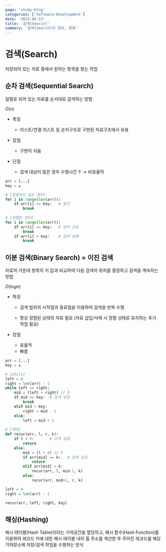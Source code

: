 ```yaml
---
page: 'study-blog'
categories: ['Software-Development']
date: '2023-04-13'
title: '검색(Search)'
summary: '검색(Search)의 정의, 종류'
---
```


# 검색(Search)

저장되어 있는 자료 중에서 원하는 항목을 찾는 작업

## 순차 검색(Sequential Search)

일렬로 되어 있는 자료를 순서대로 검색하는 방법

$O(n)$

- 특징
  
  - 리스트/연결 리스트 등 순차구조로 구현된 자료구조에서 유용

- 장점
  
  - 구현이 쉬움

- 단점
  
  - 검색 대상이 많은 경우 수행시간 ↑ → 비효율적

```python
arr = [...]
key = ★

# [정렬되지 않은 경우]
for i in range(len(arr)):
    if arr[i] == key:	# 발견
        break
        
# [정렬된 경우]    
for i in range(len(arr)):
    if arr[i] == key:	# 검색 성공
        break
    if arr[i] > key:	# 검색 실패
        break
```

## 이분 검색(Binary Search) = 이진 검색

자료의 가운데 항목의 키 값과 비교하여 다음 검색의 위치를 결정하고 검색을 계속하는 방법

$O(log n)$

- 특징
  
  - 검색 범위의 시작점과 종료점을 이용하여 검색을 반복 수행
  
  - 항상 정렬된 상태의 자료 필요 (자료 삽입/삭제 시 정렬 상태로 유지하는 추가 작업 필요)

- 장점
  
  - 효율적
  - 빠름

```python
arr = [...]
key = ★

# [while]
left = 0
right = len(arr) - 1
while left <= right:
    mid = (left + right) // 2
    if mid == key:	# 검색 성공
        break
    elif mid > key:
        right = mid - 1
    else:
        left = mid + 1
        
# [재귀]
def recur(arr, l, r, k):
    if l > r:		# 검색 실패
        return
    else:
        mid = (l + r) // 2
        if arr[mid] == k:	# 검색 성공
            return
        elif arr[mid] > k:
            recur(arr, l, mid-1, k)
        else:
            recur(arr, mid+1, r, k)

left = 0
right = len(arr) - 1

recur(arr, left, right, key)
```

## 해싱(Hashing)

해시 테이블(Hash Table)이라는 기억공간을 할당하고, 해시 함수(Hash Function)를 이용하여 레코드 키에 대한 해시 테이블 내의 홈 주소를 계산한 후 주어진 레코드를 해당 기억장소에 저장/검색 작업을 수행하는 방식
